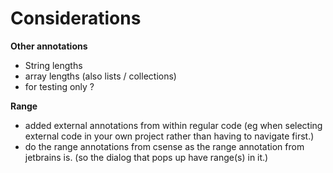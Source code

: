 # Considerations
**Other annotations**
- String lengths  
- array lengths (also lists / collections)
- for testing only ?

**Range**
- added external annotations from within regular code (eg when selecting external code in your own project rather than having to navigate first.)
- do the range annotations from csense as the range annotation from jetbrains is. (so the dialog that pops up have range(s) in it.)

